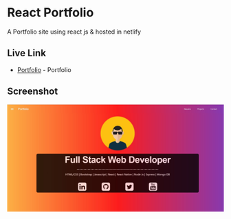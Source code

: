 # React Portfolio

A Portfolio site using react js & hosted in netlify

## Live Link

* [Portfolio](https://portfolio-react.netlify.com/) - Portfolio


## Screenshot


![Screenshot](./Screenshot1.jpg)
